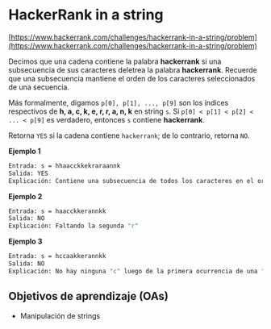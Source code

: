 # HackerRank in a string

[https://www.hackerrank.com/challenges/hackerrank-in-a-string/problem](https://www.hackerrank.com/challenges/hackerrank-in-a-string/problem)

Decimos que una cadena contiene la palabra __hackerrank__ si una subsecuencia
de sus caracteres deletrea la palabra __hackerrank__. Recuerde que una
subsecuencia mantiene el orden de los caracteres seleccionados de una secuencia.

Más formalmente, digamos `p[0], p[1], ..., p[9]` son los índices
respectivos de __h, a, c, k, e, r, r, a, n, k__ en string `s`.
Si `p[0] < p[1] < p[2] < ... < p[9]` es verdadero, entonces `s` contiene __hackerrank__.

Retorna `YES` si la cadena contiene `hackerrank`; de lo contrario, retorna `NO`.

__Ejemplo 1__

```sh
Entrada: s = hhaacckkekraraannk
Salida: YES
Explicación: Contiene una subsecuencia de todos los caracteres en el orden correcto.
```

__Ejemplo 2__

```sh
Entrada: s = haacckkerannkk
Salida: NO
Explicación: Faltando la segunda "r"
```

__Ejemplo 3__

```sh
Entrada: s = hccaakkerannkk
Salida: NO
Explicación: No hay ninguna "c" luego de la primera ocurrencia de una "a"
```

## Objetivos de aprendizaje (OAs)

- Manipulación de strings
